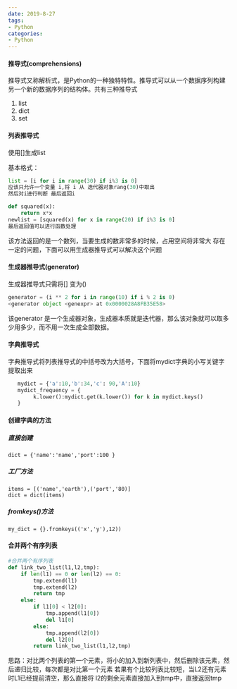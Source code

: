 ```yaml
---
date: 2019-8-27
tags:
- Python
categories:
- Python
---
```

#### 推导式(comprehensions)
推导式又称解析式，是Python的一种独特特性。推导式可以从一个数据序列构建另一个新的数据序列的结构体。共有三种推导式
1. list
2. dict
3. set
#### 列表推导式
使用[]生成list

基本格式：

```python
list = [i for i in range(30) if i%3 is 0]
应该只允许一个变量 i,将 i 从 迭代器对象rang(30)中取出
然后对i进行判断 最后返回i   

def squared(x):
    return x*x
newlist = [squared(x) for x in range(20) if i%3 is 0]
最后返回值可以进行函数处理
```

该方法返回的是一个数列，当要生成的数非常多的时候，占用空间将非常大
存在一定的问题，下面可以用生成器推导式可以解决这个问题
#### 生成器推导式(generator)
生成器推导式只需将[] 变为()

```python
generator = (i ** 2 for i in range(10) if i % 2 is 0)
<generator object <genexpr> at 0x0000028A8FB35E58>
```


该generator 是一个生成器对象，生成器本质就是迭代器，那么该对象就可以取多少用多少，而不用一次生成全部数据。

#### 字典推导式
字典推导式将列表推导式的中括号改为大括号，下面将mydict字典的小写关键字提取出来

```python
   mydict = {'a':10,'b':34,'c': 90,'A':10}
   mydict_frequency = {
        k.lower():mydict.get(k.lower()) for k in mydict.keys()
   }
```
#### 创建字典的方法
##### 直接创建

    dict = {'name':'name','port':100 }

##### 工厂方法

    items = [('name','earth'),('port','80)]
    dict = dict(items)

##### fromkeys()方法

    my_dict = {}.fromkeys(('x','y'),12))
#### 合并两个有序列表

```python
#合并两个有序列表
def link_two_list(l1,l2,tmp):
    if len(l1) == 0 or len(l2) == 0:
        tmp.extend(l1)
        tmp.extend(l2)
        return tmp
    else:
        if l1[0] < l2[0]:
            tmp.append(l1[0])
            del l1[0]
        else:
            tmp.append(l2[0])
            del l2[0]
        return link_two_list(l1,l2,tmp)    
```
思路：对比两个列表的第一个元素，将小的加入到新列表中，然后删除该元素，然后递归比较，每次都是对比第一个元素
若果有个比较列表比较短，当L2还有元素时L1已经提前清空，那么直接将
l2的剩余元素直接加入到tmp中，直接返回tmp
